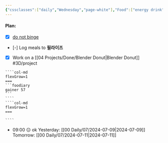 ```yaml
---
{"cssclasses":["daily","Wednesday","page-white"],"Food":["energy drink","gainer"],"diet":true,"cals":true,"calories":218,"protein":18,"fat":1,"carbs":37,"date":"2024-07-10","share":true,"dg-publish":true,"permalink":"/00-daily/07/2024-07-10/","contentClasses":"daily Wednesday page-white","dgPassFrontmatter":true,"noteIcon":"","created":"2025-01-21T01:20:16.149+10:00","updated":"2025-01-21T15:25:26.068+10:00"}
---
```


#### Plan:
- [x] [do not binge](Daily.md)
- [-] Log meals to **필라이즈**
- [x] Work on a [[04 Projects/Done/Blender Donut\|Blender Donut]] #3D/project
`````col
````col-md
flexGrow=1
===
```foodiary 
gainer 57
```
````
````col-md
flexGrow=1
===

````
`````
- 09:00 😐  ok
Yesterday: [[00 Daily/07/2024-07-09\|2024-07-09]]
Tomorrow: [[00 Daily/07/2024-07-11\|2024-07-11]]